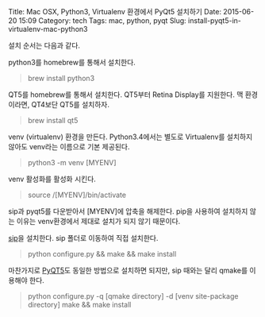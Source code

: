 
Title: Mac OSX, Python3, Virtualenv 환경에서 PyQt5 설치하기
Date: 2015-06-20 15:09
Category: tech
Tags: mac, python, pyqt
Slug: install-pyqt5-in-virtualenv-mac-python3

설치 순서는 다음과 같다.

python3를 homebrew를 통해서 설치한다.
> brew install python3

QT5를 homebrew를 통해서 설치한다. QT5부터 Retina Display를 지원한다. 맥 환경이라면, QT4보단 QT5를 설치하자. 
> brew install qt5

venv (virtualenv) 환경을 만든다. Python3.4에서는 별도로 Virtualenv를 설치하지 않아도 venv라는 이름으로 기본 제공된다.
> python3 -m venv [MYENV]

venv 활성화를 활성화 시킨다.
> source /[MYENV]/bin/activate

sip과 pyqt5를 다운받아서 [MYENV]에 압축을 해제한다. pip을 사용하여 설치하지 않는 이유는 venv환경에서 제대로 설치가 되지 않기 때문이다.

[sip][1]을 설치한다. sip 폴더로 이동하여 직접 설치한다.
> python configure.py && make && make install

마찬가지로 [PyQT5][2]도 동일한 방법으로 설치하면 되지만, sip 때와는 달리 qmake를 이용해야 한다.
> python configure.py -q [qmake directory] -d [venv site-package directory]
> make && make install

[1]: http://sourceforge.net/projects/pyqt/files/sip/
[2]: http://sourceforge.net/projects/pyqt/files/PyQt5/
